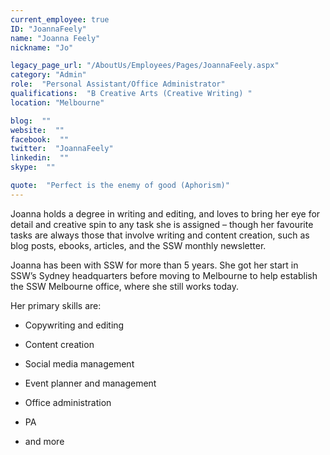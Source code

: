 ```yaml
---
current_employee: true
ID: "JoannaFeely"
name: "Joanna Feely"
nickname: "Jo"

legacy_page_url: "/AboutUs/Employees/Pages/JoannaFeely.aspx"
category: "Admin"
role:  "Personal Assistant/Office Administrator"
qualifications:  "B Creative Arts (Creative Writing) "
location: "Melbourne"

blog:  ""
website:  ""
facebook:  ""
twitter:  "JoannaFeely"
linkedin:  ""
skype:  ""

quote:  "Perfect is the enemy of good (Aphorism)"
---
```


 Joanna holds a degree in writing and editing, and loves to bring her eye for detail and creative spin to any task she is assigned – though her favourite tasks are always those that involve writing and content creation, such as blog posts, ebooks, articles, and the SSW monthly newsletter.

Joanna has been with SSW for more than 5 years. She got her start in SSW’s Sydney headquarters before moving to Melbourne to help establish the SSW Melbourne office, where she still works today.   

Her primary skills are:  

*   Copywriting and editing  

*   Content creation  

*   Social media management  

*   Event planner and management  

*   Office administration  

*   PA  

*   and more  